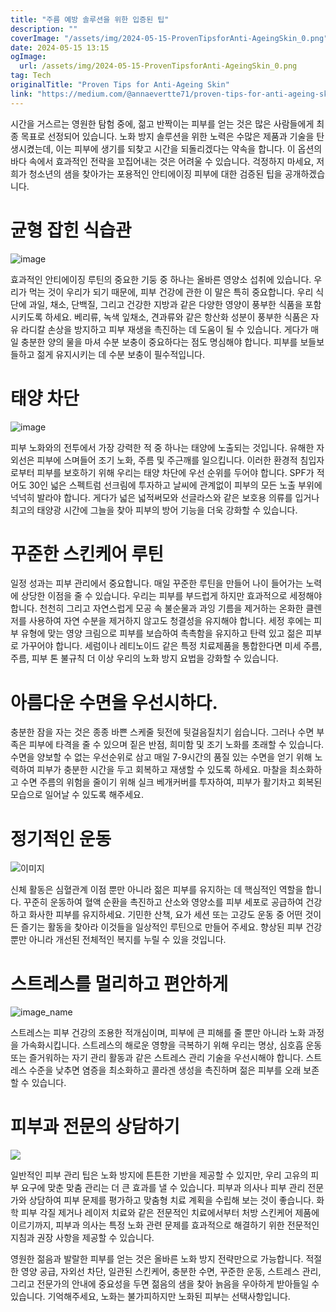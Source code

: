 ```yaml
---
title: "주름 예방 솔루션을 위한 입증된 팁"
description: ""
coverImage: "/assets/img/2024-05-15-ProvenTipsforAnti-AgeingSkin_0.png"
date: 2024-05-15 13:15
ogImage:
  url: /assets/img/2024-05-15-ProvenTipsforAnti-AgeingSkin_0.png
tag: Tech
originalTitle: "Proven Tips for Anti-Ageing Skin"
link: "https://medium.com/@annaevertte71/proven-tips-for-anti-ageing-skin-fed454d9021b"
---
```


시간을 거스르는 영원한 탐험 중에, 젊고 반짝이는 피부를 얻는 것은 많은 사람들에게 최종 목표로 선정되어 있습니다. 노화 방지 솔루션을 위한 노력은 수많은 제품과 기술을 탄생시켰는데, 이는 피부에 생기를 되찾고 시간을 되돌리겠다는 약속을 합니다. 이 옵션의 바다 속에서 효과적인 전략을 꼬집어내는 것은 어려울 수 있습니다. 걱정하지 마세요, 저희가 청소년의 샘을 찾아가는 포용적인 안티에이징 피부에 대한 검증된 팁을 공개하겠습니다.

# 균형 잡힌 식습관

![image](/assets/img/2024-05-15-ProvenTipsforAnti-AgeingSkin_0.png)

효과적인 안티에이징 루틴의 중요한 기둥 중 하나는 올바른 영양소 섭취에 있습니다. 우리가 먹는 것이 우리가 되기 때문에, 피부 건강에 관한 이 말은 특히 중요합니다. 우리 식단에 과일, 채소, 단백질, 그리고 건강한 지방과 같은 다양한 영양이 풍부한 식품을 포함시키도록 하세요. 베리류, 녹색 잎채소, 견과류와 같은 항산화 성분이 풍부한 식품은 자유 라디칼 손상을 방지하고 피부 재생을 촉진하는 데 도움이 될 수 있습니다. 게다가 매일 충분한 양의 물을 마셔 수분 보충이 중요하다는 점도 명심해야 합니다. 피부를 보들보들하고 젊게 유지시키는 데 수분 보충이 필수적입니다.

# 태양 차단

![image](/assets/img/2024-05-15-ProvenTipsforAnti-AgeingSkin_1.png)

피부 노화와의 전투에서 가장 강력한 적 중 하나는 태양에 노출되는 것입니다. 유해한 자외선은 피부에 스며들어 조기 노화, 주름 및 주근깨를 일으킵니다. 이러한 환경적 침입자로부터 피부를 보호하기 위해 우리는 태양 차단에 우선 순위를 두어야 합니다. SPF가 적어도 30인 넓은 스펙트럼 선크림에 투자하고 날씨에 관계없이 피부의 모든 노출 부위에 넉넉히 발라야 합니다. 게다가 넓은 넓적써모와 선글라스와 같은 보호용 의류를 입거나 최고의 태양광 시간에 그늘을 찾아 피부의 방어 기능을 더욱 강화할 수 있습니다.

# 꾸준한 스킨케어 루틴

일정 성과는 피부 관리에서 중요합니다. 매일 꾸준한 루틴을 만들어 나이 들어가는 노력에 상당한 이점을 줄 수 있습니다. 우리는 피부를 부드럽게 하지만 효과적으로 세정해야 합니다. 천천히 그리고 자연스럽게 모공 속 불순물과 과잉 기름을 제거하는 온화한 클렌저를 사용하여 자연 수분을 제거하지 않고도 청결성을 유지해야 합니다. 세정 후에는 피부 유형에 맞는 영양 크림으로 피부를 보습하여 촉촉함을 유지하고 탄력 있고 젊은 피부로 가꾸어야 합니다. 세럼이나 레티노이드 같은 특정 치료제품을 통합한다면 미세 주름, 주름, 피부 톤 불규칙 더 이상 우리의 노화 방지 요법을 강화할 수 있습니다.

# 아름다운 수면을 우선시하다.

충분한 잠을 자는 것은 종종 바쁜 스케줄 뒷전에 뒷걸음질치기 쉽습니다. 그러나 수면 부족은 피부에 타격을 줄 수 있으며 짙은 반점, 희미함 및 조기 노화를 초래할 수 있습니다. 수면을 양보할 수 없는 우선순위로 삼고 매일 7-9시간의 품질 있는 수면을 얻기 위해 노력하여 피부가 충분한 시간을 두고 회복하고 재생할 수 있도록 하세요. 마찰을 최소화하고 수면 주름의 위험을 줄이기 위해 실크 베개커버를 투자하여, 피부가 활기차고 회복된 모습으로 일어날 수 있도록 해주세요.

# 정기적인 운동

![이미지](/assets/img/2024-05-15-ProvenTipsforAnti-AgeingSkin_4.png)

신체 활동은 심혈관계 이점 뿐만 아니라 젊은 피부를 유지하는 데 핵심적인 역할을 합니다. 꾸준히 운동하여 혈액 순환을 촉진하고 산소와 영양소를 피부 세포로 공급하여 건강하고 화사한 피부를 유지하세요. 기민한 산책, 요가 세션 또는 고강도 운동 중 어떤 것이든 즐기는 활동을 찾아라 이것들을 일상적인 루틴으로 만들어 주세요. 향상된 피부 건강 뿐만 아니라 개선된 전체적인 복지를 누릴 수 있을 것입니다.

# 스트레스를 멀리하고 편안하게

![image_name](/assets/img/2024-05-15-ProvenTipsforAnti-AgeingSkin_5.png)

스트레스는 피부 건강의 조용한 적개심이며, 피부에 큰 피해를 줄 뿐만 아니라 노화 과정을 가속화시킵니다. 스트레스의 해로운 영향을 극복하기 위해 우리는 명상, 심호흡 운동 또는 즐거워하는 자기 관리 활동과 같은 스트레스 관리 기술을 우선시해야 합니다. 스트레스 수준을 낮추면 염증을 최소화하고 콜라겐 생성을 촉진하며 젊은 피부를 오래 보존할 수 있습니다.

# 피부과 전문의 상담하기

<img src="/assets/img/2024-05-15-ProvenTipsforAnti-AgeingSkin_6.png" />

일반적인 피부 관리 팁은 노화 방지에 튼튼한 기반을 제공할 수 있지만, 우리 고유의 피부 요구에 맞춘 맞춤 관리는 더 큰 효과를 낼 수 있습니다. 피부과 의사나 피부 관리 전문가와 상담하여 피부 문제를 평가하고 맞춤형 치료 계획을 수립해 보는 것이 좋습니다. 화학 피부 각질 제거나 레이저 치료와 같은 전문적인 치료에서부터 처방 스킨케어 제품에 이르기까지, 피부과 의사는 특정 노화 관련 문제를 효과적으로 해결하기 위한 전문적인 지침과 권장 사항을 제공할 수 있습니다.

영원한 젊음과 발랄한 피부를 얻는 것은 올바른 노화 방지 전략만으로 가능합니다. 적절한 영양 공급, 자외선 차단, 일관된 스킨케어, 충분한 수면, 꾸준한 운동, 스트레스 관리, 그리고 전문가의 안내에 중요성을 두면 젊음의 샘을 찾아 늙음을 우아하게 받아들일 수 있습니다. 기억해주세요, 노화는 불가피하지만 노화된 피부는 선택사항입니다.
